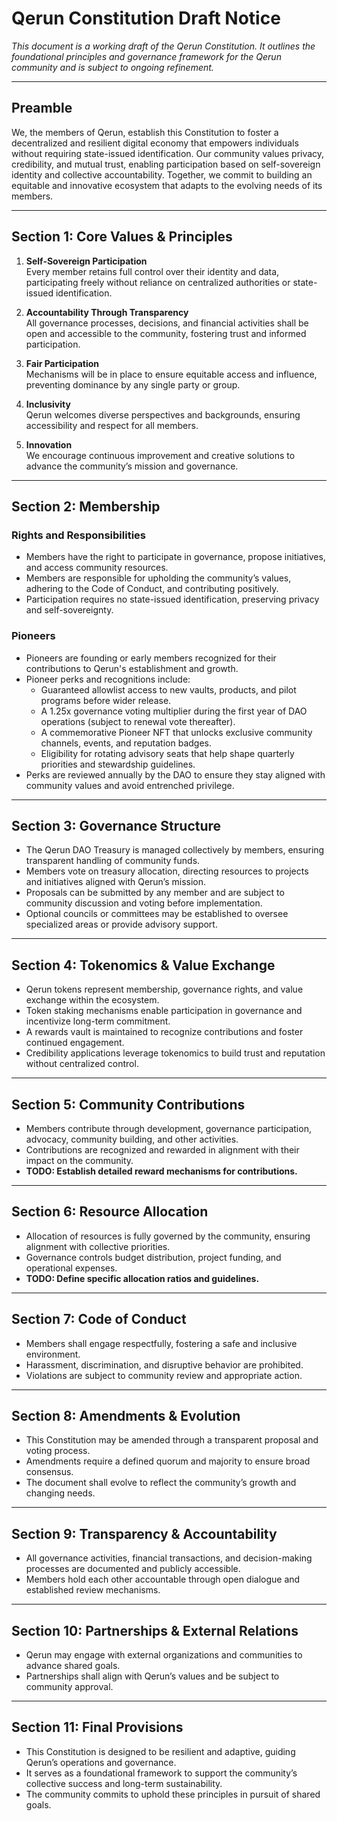 # Qerun Constitution Draft Notice

*This document is a working draft of the Qerun Constitution. It outlines the foundational principles and governance framework for the Qerun community and is subject to ongoing refinement.*

---

## Preamble

We, the members of Qerun, establish this Constitution to foster a decentralized and resilient digital economy that empowers individuals without requiring state-issued identification. Our community values privacy, credibility, and mutual trust, enabling participation based on self-sovereign identity and collective accountability. Together, we commit to building an equitable and innovative ecosystem that adapts to the evolving needs of its members.

---

## Section 1: Core Values & Principles

1. **Self-Sovereign Participation**  
   Every member retains full control over their identity and data, participating freely without reliance on centralized authorities or state-issued identification.

2. **Accountability Through Transparency**  
   All governance processes, decisions, and financial activities shall be open and accessible to the community, fostering trust and informed participation.

3. **Fair Participation**  
   Mechanisms will be in place to ensure equitable access and influence, preventing dominance by any single party or group.

4. **Inclusivity**  
   Qerun welcomes diverse perspectives and backgrounds, ensuring accessibility and respect for all members.

5. **Innovation**  
   We encourage continuous improvement and creative solutions to advance the community’s mission and governance.

---

## Section 2: Membership

### Rights and Responsibilities

- Members have the right to participate in governance, propose initiatives, and access community resources.
- Members are responsible for upholding the community’s values, adhering to the Code of Conduct, and contributing positively.
- Participation requires no state-issued identification, preserving privacy and self-sovereignty.

### Pioneers

- Pioneers are founding or early members recognized for their contributions to Qerun's establishment and growth.  
- Pioneer perks and recognitions include:  
  - Guaranteed allowlist access to new vaults, products, and pilot programs before wider release.  
  - A 1.25x governance voting multiplier during the first year of DAO operations (subject to renewal vote thereafter).  
  - A commemorative Pioneer NFT that unlocks exclusive community channels, events, and reputation badges.  
  - Eligibility for rotating advisory seats that help shape quarterly priorities and stewardship guidelines.  
- Perks are reviewed annually by the DAO to ensure they stay aligned with community values and avoid entrenched privilege.

---

## Section 3: Governance Structure

- The Qerun DAO Treasury is managed collectively by members, ensuring transparent handling of community funds.
- Members vote on treasury allocation, directing resources to projects and initiatives aligned with Qerun’s mission.
- Proposals can be submitted by any member and are subject to community discussion and voting before implementation.
- Optional councils or committees may be established to oversee specialized areas or provide advisory support.

---

## Section 4: Tokenomics & Value Exchange

- Qerun tokens represent membership, governance rights, and value exchange within the ecosystem.
- Token staking mechanisms enable participation in governance and incentivize long-term commitment.
- A rewards vault is maintained to recognize contributions and foster continued engagement.
- Credibility applications leverage tokenomics to build trust and reputation without centralized control.

---

## Section 5: Community Contributions

- Members contribute through development, governance participation, advocacy, community building, and other activities.
- Contributions are recognized and rewarded in alignment with their impact on the community.  
- **TODO: Establish detailed reward mechanisms for contributions.**

---

## Section 6: Resource Allocation

- Allocation of resources is fully governed by the community, ensuring alignment with collective priorities.
- Governance controls budget distribution, project funding, and operational expenses.  
- **TODO: Define specific allocation ratios and guidelines.**

---

## Section 7: Code of Conduct

- Members shall engage respectfully, fostering a safe and inclusive environment.
- Harassment, discrimination, and disruptive behavior are prohibited.
- Violations are subject to community review and appropriate action.

---

## Section 8: Amendments & Evolution

- This Constitution may be amended through a transparent proposal and voting process.
- Amendments require a defined quorum and majority to ensure broad consensus.
- The document shall evolve to reflect the community’s growth and changing needs.

---

## Section 9: Transparency & Accountability

- All governance activities, financial transactions, and decision-making processes are documented and publicly accessible.
- Members hold each other accountable through open dialogue and established review mechanisms.

---

## Section 10: Partnerships & External Relations

- Qerun may engage with external organizations and communities to advance shared goals.
- Partnerships shall align with Qerun’s values and be subject to community approval.

---

## Section 11: Final Provisions

- This Constitution is designed to be resilient and adaptive, guiding Qerun’s operations and governance.  
- It serves as a foundational framework to support the community’s collective success and long-term sustainability.  
- The community commits to uphold these principles in pursuit of shared goals.  
